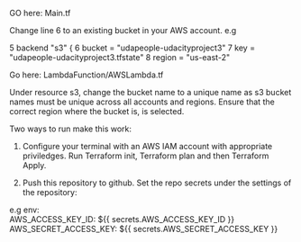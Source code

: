 GO here: Main.tf

Change line 6 to an existing bucket in your AWS account. e.g

5  backend "s3" {
6    bucket = "udapeople-udacityproject3"
7    key    = "udapeople-udacityproject3.tfstate"
8    region = "us-east-2"

Go here: LambdaFunction/AWSLambda.tf

Under resource s3, change the bucket name to a unique name as s3 bucket names must be unique across all accounts and regions. Ensure that the correct region where the bucket is, is selected.



Two ways to run make this work:


1. Configure your terminal with an AWS IAM account with appropriate priviledges.
  Run Terraform init, Terraform plan and then Terraform Apply.

2. Push this repository to github. Set the repo secrets under the settings of the repository:

e.g   env:	
      AWS_ACCESS_KEY_ID: ${{ secrets.AWS_ACCESS_KEY_ID }}
      AWS_SECRET_ACCESS_KEY: ${{ secrets.AWS_SECRET_ACCESS_KEY }}